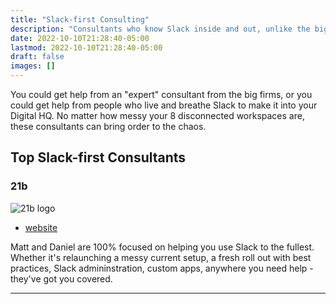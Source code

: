 ```yaml
---
title: "Slack-first Consulting"
description: "Consultants who know Slack inside and out, unlike the big firms."
date: 2022-10-10T21:28:40-05:00
lastmod: 2022-10-10T21:28:40-05:00
draft: false
images: []
---
```



You could get help from an "expert" consultant from the big firms, or you could get help from people who live and breathe Slack to make it into your Digital HQ. No matter how messy your 8 disconnected workspaces are, these consultants can bring order to the chaos.

## Top Slack-first Consultants

### 21b

![21b logo](/images/21b-logo-10-inch.webp)

- [website](https://www.21b.app/?ref=buildingonslack)

Matt and Daniel are 100% focused on helping you use Slack to the fullest. Whether it's relaunching a messy current setup, a fresh roll out with best practices, Slack admininstration, custom apps, anywhere you need help - they've got you covered.

---
